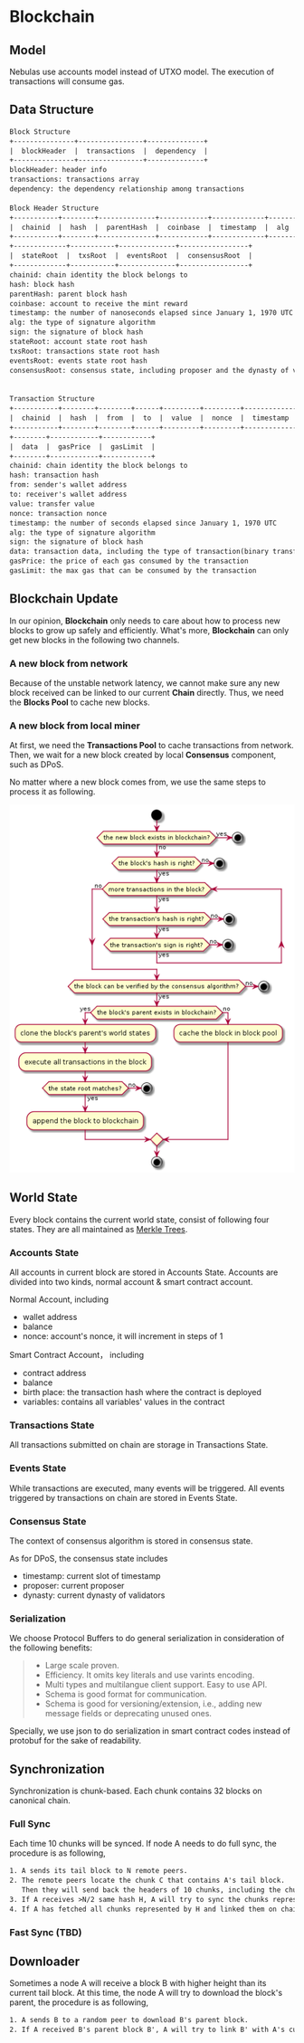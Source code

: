 # Blockchain

## Model

Nebulas use accounts model instead of UTXO model.
The execution of transactions will consume gas.

## Data Structure

``` txt
Block Structure
+---------------+----------------+--------------+
|  blockHeader  |  transactions  |  dependency  |
+---------------+----------------+--------------+
blockHeader: header info
transactions: transactions array
dependency: the dependency relationship among transactions

Block Header Structure
+-----------+--------+--------------+------------+-------------+-------+--------+
|  chainid  |  hash  |  parentHash  |  coinbase  |  timestamp  |  alg  |  sign  |
+-----------+--------+--------------+------------+-------------+-------+--------+
+-------------+-----------+--------------+-----------------+
|  stateRoot  |  txsRoot  |  eventsRoot  |  consensusRoot  |
+-------------+-----------+--------------+-----------------+
chainid: chain identity the block belongs to
hash: block hash
parentHash: parent block hash
coinbase: account to receive the mint reward
timestamp: the number of nanoseconds elapsed since January 1, 1970 UTC
alg: the type of signature algorithm
sign: the signature of block hash
stateRoot: account state root hash
txsRoot: transactions state root hash
eventsRoot: events state root hash
consensusRoot: consensus state, including proposer and the dynasty of validators


Transaction Structure
+-----------+--------+--------+------+---------+---------+-------------+
|  chainid  |  hash  |  from  |  to  |  value  |  nonce  |  timestamp  |
+-----------+--------+--------+------+---------+---------+-------------+
+--------+------------+------------+
|  data  |  gasPrice  |  gasLimit  |
+--------+------------+------------+
chainid: chain identity the block belongs to
hash: transaction hash
from: sender's wallet address
to: receiver's wallet address
value: transfer value
nonce: transaction nonce
timestamp: the number of seconds elapsed since January 1, 1970 UTC
alg: the type of signature algorithm
sign: the signature of block hash
data: transaction data, including the type of transaction(binary transfer/deploy smart contracts/call smart contracts) and payload
gasPrice: the price of each gas consumed by the transaction
gasLimit: the max gas that can be consumed by the transaction
```

## Blockchain Update

In our opinion, **Blockchain** only needs to care about how to process new blocks to grow up safely and efficiently. What's more, **Blockchain** can only get new blocks in the following two channels.

### A new block from network

Because of the unstable network latency, we cannot make sure any new block received can be linked to our current **Chain** directly. Thus, we need the **Blocks Pool** to cache new blocks.

### A new block from local miner

At first, we need the **Transactions Pool** to cache transactions from network. Then, we wait for a new block created by local **Consensus** component, such as DPoS.

No matter where a new block comes from, we use the same steps to process it as following.

![](resources/blockpool.png)

## World State

Every block contains the current world state, consist of following four states. They are all maintained as [Merkle Trees](./merkle_trie.md).

### Accounts State

All accounts in current block are stored in Accounts State.
Accounts are divided into two kinds, normal account & smart contract account.

Normal Account, including

- wallet address
- balance
- nonce: account's nonce, it will increment in steps of 1

Smart Contract Account， including

- contract address
- balance
- birth place: the transaction hash where the contract is deployed
- variables: contains all variables' values in the contract

### Transactions State

All transactions submitted on chain are storage in Transactions State.

### Events State

While transactions are executed, many events will be triggered.
All events triggered by transactions on chain are stored in Events State.

### Consensus State

The context of consensus algorithm is stored in consensus state.

As for DPoS, the consensus state includes

- timestamp: current slot of timestamp
- proposer: current proposer
- dynasty: current dynasty of validators

### Serialization

We choose Protocol Buffers to do general serialization in consideration of the following benefits:

> - Large scale proven.
> - Efficiency. It omits key literals and use varints encoding.
> - Multi types and multilangue client support. Easy to use API.
> - Schema is good format for communication.
> - Schema is good for versioning/extension, i.e., adding new message fields or deprecating unused ones.

Specially, we use json to do serialization in smart contract codes instead of protobuf for the sake of readability.

## Synchronization

Synchronization is chunk-based. Each chunk contains 32 blocks on canonical chain.

### Full Sync

Each time 10 chunks will be synced. 
If node A needs to do full sync, the procedure is as following,

```txt
1. A sends its tail block to N remote peers.
2. The remote peers locate the chunk C that contains A's tail block.
   Then they will send back the headers of 10 chunks, including the chunk C and 9 C's subsequent chunks, and the hash of the 10 headers.
3. If A receives >N/2 same hash H, A will try to sync the chunks represented by H.
4. If A has fetched all chunks represented by H and linked them on chain successfully, Jump to 1.
```

### Fast Sync (TBD)

## Downloader

Sometimes a node A will receive a block B with higher height than its current tail block. At this time, the node A will try to download the block's parent, the procedure is as following, 

```txt
1. A sends B to a random peer to download B's parent block.
2. If A received B's parent block B', A will try to link B' with A's current tail block. If failed again, B= B' & jump to 1. Otherwise, end.
```